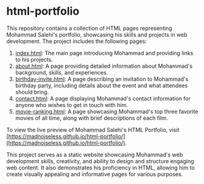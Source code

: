 # html-portfolio

This repository contains a collection of HTML pages representing Mohammad Salehi's portfolio, showcasing his skills and projects in web development. The project includes the following pages:

1. [index.html](https://github.com/madnoiseless/html-portfolio/blob/main/index.html): The main page introducing Mohammad and providing links to his projects.
2. [about.html](https://github.com/madnoiseless/html-portfolio/blob/main/public/about.html): A page providing detailed information about Mohammad's background, skills, and experiences.
3. [birthday-invite.html](https://github.com/madnoiseless/html-portfolio/blob/main/public/birthday-invite.html): A page describing an invitation to Mohammad's birthday party, including details about the event and what attendees should bring.
4. [contact.html](https://github.com/madnoiseless/html-portfolio/blob/main/public/contact.html): A page displaying Mohammad's contact information for anyone who wishes to get in touch with him.
5. [movie-ranking.html](https://github.com/madnoiseless/html-portfolio/blob/main/public/movie-ranking.html): A page showcasing Mohammad's top three favorite movies of all time, along with brief descriptions of each film.

To view the live preview of Mohammad Salehi's HTML Portfolio, visit [https://madnoiseless.github.io/html-portfolio/](https://madnoiseless.github.io/html-portfolio/).

This project serves as a static website showcasing Mohammad's web development skills, creativity, and ability to design and structure engaging web content. It also demonstrates his proficiency in HTML, allowing him to create visually appealing and informative pages for various purposes.
